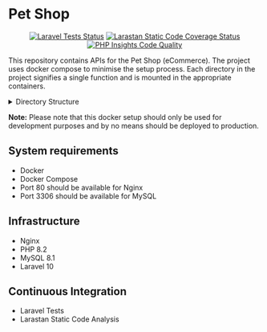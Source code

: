 # Pet Shop

<p align="center">
  <a href="https://github.com/siddhantfriends/pet-shop/actions"><img src="https://github.com/siddhantfriends/pet-shop/workflows/Laravel%20Tests/badge.svg" alt="Laravel Tests Status"></a>
  <a href="https://github.com/siddhantfriends/pet-shop/actions"><img src="https://github.com/siddhantfriends/pet-shop/workflows/Static%20Code%20Coverage/badge.svg" alt="Larastan Static Code Coverage Status"></a>
  <a href="https://github.com/siddhantfriends/pet-shop/actions"><img src="https://github.com/siddhantfriends/pet-shop/workflows/PHP%20Insights%20Code%20Quality/badge.svg" alt="PHP Insights Code Quality"></a>
</p>

This repository contains APIs for the Pet Shop (eCommerce). The project uses docker compose to minimise the setup process. Each directory in the project signifies a single function and is mounted in the appropriate containers.

<details>
<summary>Directory Structure</summary>

### build/ directory
The build directory contains instructions for building a container. It provides us with a logical separation of build steps.

### config/ directory
The config directory contains configuration attached to containers. It helps us to persist the configuration even when the containers are rebooted.

### data/ directory
The data directory contains container related data. It helps us to persist the application specific data even when the containers are rebooted.

### repository/ directory
The repository directory will contain the Laravel application.

</details>

**Note:** Please note that this docker setup should only be used for development purposes and by no means should be deployed to production.

## System requirements

* Docker
* Docker Compose
* Port 80 should be available for Nginx
* Port 3306 should be available for MySQL

## Infrastructure

* Nginx
* PHP 8.2
* MySQL 8.1
* Laravel 10

## Continuous Integration

* Laravel Tests
* Larastan Static Code Analysis
